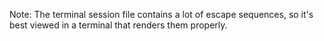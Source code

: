 Note: The terminal session file contains a lot of escape sequences,
so it's best viewed in a terminal that renders them properly.
